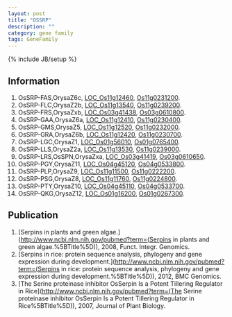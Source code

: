 ```yaml
---
layout: post
title: "OSSRP"
description: ""
category: gene family
tags: GeneFamily
---
```

{% include JB/setup %}

## Information
1. OsSRP-FAS,OrysaZ6c, [LOC_Os11g12460](http://rice.plantbiology.msu.edu/cgi-bin/ORF_infopage.cgi?orf=LOC_Os11g12460), [Os11g0231200](http://rapdb.dna.affrc.go.jp/viewer/gbrowse_details/irgsp1?name=Os11g0231200).
2. OsSRP-FLC,OrysaZ2b, [LOC_Os11g13540](http://rice.plantbiology.msu.edu/cgi-bin/ORF_infopage.cgi?orf=LOC_Os11g13540), [Os11g0239200](http://rapdb.dna.affrc.go.jp/viewer/gbrowse_details/irgsp1?name=Os11g0239200).
3. OsSRP-FRS,OrysaZxb, [LOC_Os03g41438](http://rice.plantbiology.msu.edu/cgi-bin/ORF_infopage.cgi?orf=LOC_Os03g41438), [Os03g0610800](http://rapdb.dna.affrc.go.jp/viewer/gbrowse_details/irgsp1?name=Os03g0610800).
4. OsSRP-GAA,OrysaZ6a, [LOC_Os11g12410](http://rice.plantbiology.msu.edu/cgi-bin/ORF_infopage.cgi?orf=LOC_Os11g12410), [Os11g0230400](http://rapdb.dna.affrc.go.jp/viewer/gbrowse_details/irgsp1?name=Os11g0230400).
5. OsSRP-GMS,OrysaZ5, [LOC_Os11g12520](http://rice.plantbiology.msu.edu/cgi-bin/ORF_infopage.cgi?orf=LOC_Os11g12520), [Os11g0232000](http://rapdb.dna.affrc.go.jp/viewer/gbrowse_details/irgsp1?name=Os11g0232000).
6. OsSRP-GRA,OrysaZ6b, [LOC_Os11g12420](http://rice.plantbiology.msu.edu/cgi-bin/ORF_infopage.cgi?orf=LOC_Os11g12420), [Os11g0230700](http://rapdb.dna.affrc.go.jp/viewer/gbrowse_details/irgsp1?name=Os11g0230700).
7. OsSRP-LGC,OrysaZ1, [LOC_Os01g56010](http://rice.plantbiology.msu.edu/cgi-bin/ORF_infopage.cgi?orf=LOC_Os01g56010), [Os01g0765400](http://rapdb.dna.affrc.go.jp/viewer/gbrowse_details/irgsp1?name=Os01g0765400).
8. OsSRP-LLS,OrysaZ2a, [LOC_Os11g13530](http://rice.plantbiology.msu.edu/cgi-bin/ORF_infopage.cgi?orf=LOC_Os11g13530), [Os11g0239000](http://rapdb.dna.affrc.go.jp/viewer/gbrowse_details/irgsp1?name=Os11g0239000).
9. OsSRP-LRS,OsSPN,OrysaZxa, [LOC_Os03g41419](http://rice.plantbiology.msu.edu/cgi-bin/ORF_infopage.cgi?orf=LOC_Os03g41419), [Os03g0610650](http://rapdb.dna.affrc.go.jp/viewer/gbrowse_details/irgsp1?name=Os03g0610650).
10. OsSRP-PGY,OrysaZ11, [LOC_Os04g45120](http://rice.plantbiology.msu.edu/cgi-bin/ORF_infopage.cgi?orf=LOC_Os04g45120), [Os04g0533800](http://rapdb.dna.affrc.go.jp/viewer/gbrowse_details/irgsp1?name=Os04g0533800).
11. OsSRP-PLP,OrysaZ9, [LOC_Os11g11500](http://rice.plantbiology.msu.edu/cgi-bin/ORF_infopage.cgi?orf=LOC_Os11g11500), [Os11g0222200](http://rapdb.dna.affrc.go.jp/viewer/gbrowse_details/irgsp1?name=Os11g0222200).
12. OsSRP-PSG,OrysaZ8, [LOC_Os11g11760](http://rice.plantbiology.msu.edu/cgi-bin/ORF_infopage.cgi?orf=LOC_Os11g11760), [Os11g0224800](http://rapdb.dna.affrc.go.jp/viewer/gbrowse_details/irgsp1?name=Os11g0224800).
13. OsSRP-PTY,OrysaZ10, [LOC_Os04g45110](http://rice.plantbiology.msu.edu/cgi-bin/ORF_infopage.cgi?orf=LOC_Os04g45110), [Os04g0533700](http://rapdb.dna.affrc.go.jp/viewer/gbrowse_details/irgsp1?name=Os04g0533700).
14. OsSRP-QKG,OrysaZ12, [LOC_Os01g16200](http://rice.plantbiology.msu.edu/cgi-bin/ORF_infopage.cgi?orf=LOC_Os01g16200), [Os01g0267300](http://rapdb.dna.affrc.go.jp/viewer/gbrowse_details/irgsp1?name=Os01g0267300).

## Publication
1. [Serpins in plants and green algae.](http://www.ncbi.nlm.nih.gov/pubmed?term=(Serpins in plants and green algae.%5BTitle%5D)), 2008, Funct. Integr. Genomics.
2. [Serpins in rice: protein sequence analysis, phylogeny and gene expression during development.](http://www.ncbi.nlm.nih.gov/pubmed?term=(Serpins in rice: protein sequence analysis, phylogeny and gene expression during development.%5BTitle%5D)), 2012, BMC Genomics.
3. [The Serine proteinase inhibitor OsSerpin Is a Potent Tillering Regulator in Rice](http://www.ncbi.nlm.nih.gov/pubmed?term=(The Serine proteinase inhibitor OsSerpin Is a Potent Tillering Regulator in Rice%5BTitle%5D)), 2007, Journal of Plant Biology.



